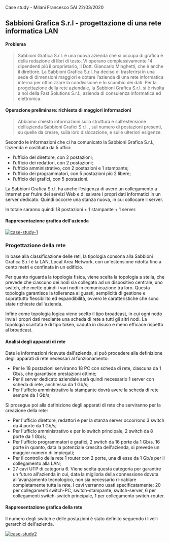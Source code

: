 

Case study - Milani Francesco
5AI
22/03/2020

## Sabbioni Grafica S.r.l - progettazione di una rete informatica LAN

#### Problema

> Sabbioni Grafica S.r.l. è una nuova azienda che si occupa di grafica e della redazione di libri di testo. 
> Vi operano complessivamente 14 dipendenti più il proprietario, il Dott. Giancarlo Minghetti, che è anche il direttore.
La Sabbioni Grafica S.r.l. ha deciso di trasferirsi in una sede di dimensioni maggiori e dotare l’azienda di una rete informatica interna per ottimizzare la condivisione e lo scambio dei dati.
Per la progettazione della rete aziendale, la Sabbioni Grafica S.r.l. si è rivolta a noi della Fast Solutions S.r.l., azienda di consulenza informatica ed elettronica.

#### Operazione preliminare: richiesta di maggiori informazioni

> Abbiamo chiesto informazioni sulla struttura e sull’estensione dell’azienda Sabbioni Grafici S.r.l. , sul numero di postazioni presenti, su quelle da creare, sulla loro dislocazione, e sulle ulteriori esigenze.

Secondo le informazioni che ci ha comunicato la Sabbioni Grafica S.r.l., l’azienda è costituita da 5 uffici: 
- l’ufficio del direttore, con 2 postazioni; 
- l’ufficio dei redattori, con 2 postazioni; 
- l’ufficio amministrativo, con 2 postazioni e 1 stampante; 
-  l’ufficio dei programmatori, con 5 postazioni più 2 libere; 
-  l’ufficio dei grafici, con 5 postazioni.

La Sabbioni Grafica S.r.l. ha anche l’esigenza di avere un collegamento a Internet per fruire dei servizi Web e di salvare i propri dati informatici in un server dedicato. Quindi occorre una stanza nuova, in cui collocare il server.

In totale saranno quindi 18 postazioni + 1 stampante + 1 server.

#### Rappresentazione grafica dell'azienda

<a href="https://ibb.co/QFc31GB"><img src="https://i.ibb.co/0jXRd3N/case-study-1.png" alt="case-study-1" border="0"></a>

### Progettazione della rete

In base alla classificazione delle reti, la tipologia consona alla Sabbioni Grafica S.r.l è la LAN, Local Area Network, con un'estensione ridotta fino a cento metri e confinata in un edificio.

Per quanto riguarda la topologia fisica, viene scelta la topologia a stella, che prevede che ciascuno dei nodi sia collegato ad un dispositivo centrale, uno switch, che mette quindi i vari nodi in comunicazione tra loro. Questa topologia garantisce la tolleranza ai guasti, semplicità di gestione e soprattutto flessibilitò ed espandibilità, ovvero le caratteristiche che sono state richieste dall'azienda.

Infine come topologia logica viene scelto il tipo broadcast, in cui ogni nodo invia i propri dati mediante una scheda di rete a tutti gli altri nodi. La topologia scartata è di tipo token, caduta in disuso e meno efficace rispetto al broadcast. 

#### Analisi degli apparati di rete

Date le informazioni ricevute dall'azienda, si può procedere alla definizione degli apparati di rete necessari al funzionamento:
- Per le 18 postazioni serviranno 18 PC con scheda di rete, ciascuna da 1 Gb/s, che garantisce prestazioni ottime;
- Per il server dedicato aziendale sarà quindi necessario 1 server con scheda di rete, anch'essa da 1 Gb/s;
- Per l'ufficio amministrativo la stampante dovrà avere la scheda di rete sempre da 1 Gb/s;

Si prosegue poi alla definizione degli apparati di rete che serviranno per la creazione della rete:
- Per l'ufficio direttore, redattori e per la stanza server occorrono 3 switch da 4 porte da 1 Gb/s;
- Per l'ufficio amministrativo e per lo switch principale, 2 switch da 8 porte da 1 Gb/s;
- Per l'ufficio programmatori e grafici, 2 switch da 16 porte da 1 Gb/s. 16 porte in quanto, data la potenziale crescita dell'azienda, si prevede un maggior numero di impiegati;
- Per il controllo della rete 1 router con 2 porte, una di esse da 1 Gb/s per il collegamento alla LAN;
- 27 cavi UTP di categoria 6. Viene scelta questa categoria per garantire un futuro all'azienda in cui, data la miglioria della connessione dovuta all'avanzamento tecnologico, non sia necessario ri-cablare completamente tutta la rete. I cavi verranno usati specificatamente: 20 per collegamenti switch-PC, switch-stampante, switch-server, 6 per collegamenti switch-switch principale, 1 per collegamento switch-router.

#### Rappresentazione grafica della rete 

Il numero degli switch e delle postazioni è stato definito seguendo i livelli gerarchici dell'azienda.

<a href="https://ibb.co/GkZM4Qz"><img src="https://i.ibb.co/xGngtqx/case-study2.png" alt="case-study2" border="0"></a>
<!--stackedit_data:
eyJoaXN0b3J5IjpbLTE4NzExOTg2NjMsOTc0Mjk0NDgyLDIwNT
QzNDQ1ODldfQ==
-->